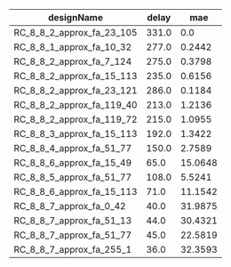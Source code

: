 | designName                | delay | mae     |
| ------------------------- | ----- | ------- |
| RC_8_8_2_approx_fa_23_105 | 331.0 | 0.0     |
| RC_8_8_1_approx_fa_10_32  | 277.0 | 0.2442  |
| RC_8_8_2_approx_fa_7_124  | 275.0 | 0.3798  |
| RC_8_8_2_approx_fa_15_113 | 235.0 | 0.6156  |
| RC_8_8_2_approx_fa_23_121 | 286.0 | 0.1184  |
| RC_8_8_2_approx_fa_119_40 | 213.0 | 1.2136  |
| RC_8_8_2_approx_fa_119_72 | 215.0 | 1.0955  |
| RC_8_8_3_approx_fa_15_113 | 192.0 | 1.3422  |
| RC_8_8_4_approx_fa_51_77  | 150.0 | 2.7589  |
| RC_8_8_6_approx_fa_15_49  | 65.0  | 15.0648 |
| RC_8_8_5_approx_fa_51_77  | 108.0 | 5.5241  |
| RC_8_8_6_approx_fa_15_113 | 71.0  | 11.1542 |
| RC_8_8_7_approx_fa_0_42   | 40.0  | 31.9875 |
| RC_8_8_7_approx_fa_51_13  | 44.0  | 30.4321 |
| RC_8_8_7_approx_fa_51_77  | 45.0  | 22.5819 |
| RC_8_8_7_approx_fa_255_1  | 36.0  | 32.3593 |
